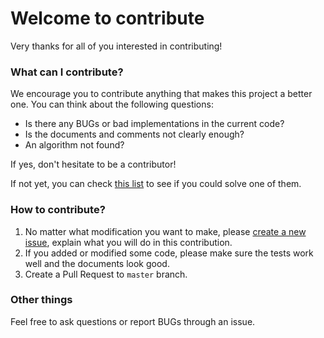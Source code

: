 # Welcome to contribute

Very thanks for all of you interested in contributing!

### What can I contribute?

We encourage you to contribute anything that makes this project a better one. You can think about the following questions:

+ Is there any BUGs or bad implementations in the current code?
+ Is the documents and comments not clearly enough?
+ An algorithm not found?

If yes, don't hesitate to be a contributor!

If not yet, you can check [this list](https://github.com/jingedawang/Algorithms/labels/help%20wanted) to see if you could solve one of them.

### How to contribute?

1. No matter what modification you want to make, please [create a new issue](https://github.com/jingedawang/Algorithms/issues/new), explain what you will do in this contribution.
2. If you added or modified some code, please make sure the tests work well and the documents look good.
3. Create a Pull Request to `master` branch.

### Other things

Feel free to ask questions or report BUGs through an issue.
